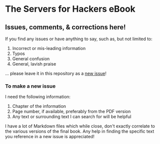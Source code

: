 The Servers for Hackers eBook
=========

## Issues, comments, & corrections here!

If you find any issues or have anything to say, such as, but not limited to:

1. Incorrect or mis-leading information
2. Typos
3. General confusion
4. General, lavish praise

... please leave it in this repository as a [new issue](https://github.com/Servers-for-Hackers/the-book/issues)!

### To make a new issue

I need the following information:

1. Chapter of the information
2. Page number, if available, preferably from the PDF version
3. Any text or surrounding text I can search for will be helpful

I have a lot of Markdown files which while close, don't exactly correlate to the various versions of the final book. Any help in finding the specific text you reference in a new issue is appreciated!
